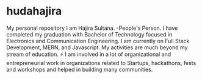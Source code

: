 # hudahajira
My personal repository
I am Hajira Sultana. -People's Person. 
I have completed my graduation with Bachelor of Technology focused in Electronics and Communication Engineering.
I am currently on Full Stack Development, MERN, and Javascript.
My activities are much beyond my stream of education. ⚡ 
I am involved in a lot of organizational and entrepreneurial work in organizations related to Startups, hackathons, fests and workshops and helped in building many communities.

